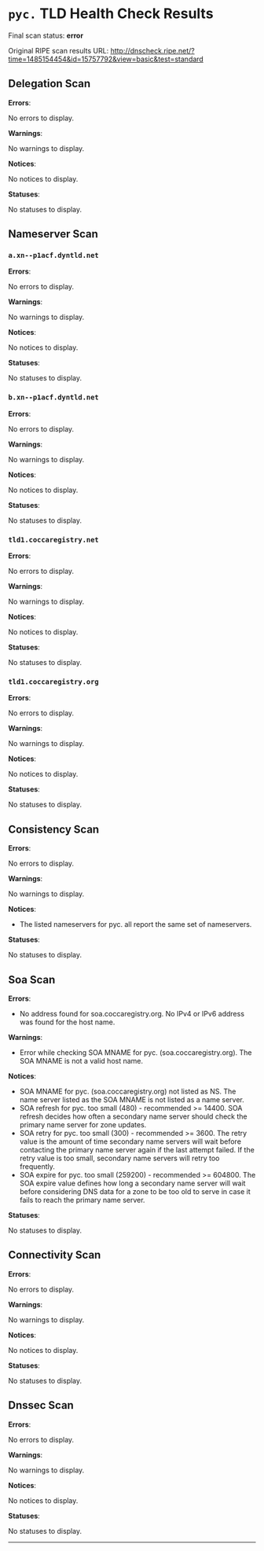 # `рус.` TLD Health Check Results

Final scan status: **error** 

Original RIPE scan results URL: http://dnscheck.ripe.net/?time=1485154454&id=15757792&view=basic&test=standard

## Delegation Scan

**Errors**:

No errors to display.

**Warnings**:

No warnings to display.

**Notices**:

No notices to display.

**Statuses**:

No statuses to display.

## Nameserver Scan

### `a.xn--p1acf.dyntld.net`

**Errors**:

No errors to display.

**Warnings**:

No warnings to display.

**Notices**:

No notices to display.

**Statuses**:

No statuses to display.

### `b.xn--p1acf.dyntld.net`

**Errors**:

No errors to display.

**Warnings**:

No warnings to display.

**Notices**:

No notices to display.

**Statuses**:

No statuses to display.

### `tld1.coccaregistry.net`

**Errors**:

No errors to display.

**Warnings**:

No warnings to display.

**Notices**:

No notices to display.

**Statuses**:

No statuses to display.

### `tld1.coccaregistry.org`

**Errors**:

No errors to display.

**Warnings**:

No warnings to display.

**Notices**:

No notices to display.

**Statuses**:

No statuses to display.

## Consistency Scan

**Errors**:

No errors to display.

**Warnings**:

No warnings to display.

**Notices**:

* The listed nameservers for рус. all report the same set of nameservers.

**Statuses**:

No statuses to display.

## Soa Scan

**Errors**:

* No address found for soa.coccaregistry.org. No IPv4 or IPv6 address was found for the host name.

**Warnings**:

* Error while checking SOA MNAME for рус. (soa.coccaregistry.org). The SOA MNAME is not a valid host name.

**Notices**:

* SOA MNAME for рус. (soa.coccaregistry.org) not listed as NS. The name server listed as the SOA MNAME is not listed as a name server.
* SOA refresh for рус. too small (480) - recommended >= 14400. SOA refresh decides how often a secondary name server should check the primary name server for zone updates.
* SOA retry for рус. too small (300) - recommended >= 3600. The retry value is the amount of time secondary name servers will wait before contacting the primary name server again if the last attempt failed. If the retry value is too small, secondary name servers will retry too frequently.
* SOA expire for рус. too small (259200) - recommended >= 604800. The SOA expire value defines how long a secondary name server will wait before considering DNS data for a zone to be too old to serve in case it fails to reach the primary name server.

**Statuses**:

No statuses to display.

## Connectivity Scan

**Errors**:

No errors to display.

**Warnings**:

No warnings to display.

**Notices**:

No notices to display.

**Statuses**:

No statuses to display.

## Dnssec Scan

**Errors**:

No errors to display.

**Warnings**:

No warnings to display.

**Notices**:

No notices to display.

**Statuses**:

No statuses to display.


---
